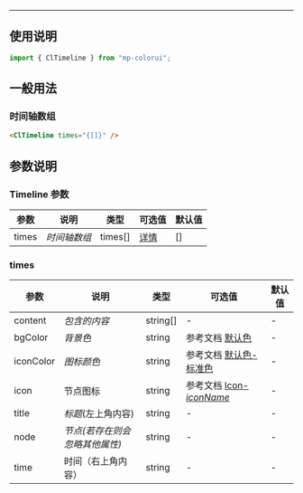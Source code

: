 ---

## 使用说明

```jsx
import { ClTimeline } from "mp-colorui";
```

## 一般用法

### 时间轴数组

```html
<ClTimeline times="{[]}" />
```

## 参数说明

### Timeline 参数

| 参数  | 说明         | 类型    | 可选值                          | 默认值 |
| ----- | ------------ | ------- | ------------------------------- | ------ |
| times | _时间轴数组_ | times[] | [详情](/view/timeline?id=times) | []     |

### times

| 参数      | 说明                           | 类型     | 可选值                                             | 默认值 |
| --------- | ------------------------------ | -------- | -------------------------------------------------- | ------ |
| content   | _包含的内容_                   | string[] | -                                                  | -      |
| bgColor   | _背景色_                       | string   | 参考文档 [默认色](/home/color)                     | -      |
| iconColor | _图标颜色_                     | string   | 参考文档 [默认色-标准色](/home/color?id=标准色)    | -      |
| icon      | 节点图标                       | string   | 参考文档 [Icon-_iconName_](/base/icon?id=iconname) | -      |
| title     | _标题_(左上角内容)             | string   | -                                                  | -      |
| node      | _节点(若存在则会忽略其他属性)_ | string   | -                                                  | -      |
| time      | 时间（右上角内容）             | string   | -                                                  | -      |

<FloatPhone url="https://yinliangdream.github.io/mp-colorui-h5-demo/#/pages/components/timeline/index" />
